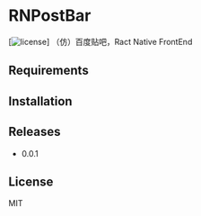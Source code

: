# RNPostBar
[![license](https://img.shields.io/github/license/PostBarRN/:repo.svg)]
（仿）百度贴吧，Ract Native FrontEnd

## Requirements


## Installation

## Releases
+ 0.0.1




## License

MIT

